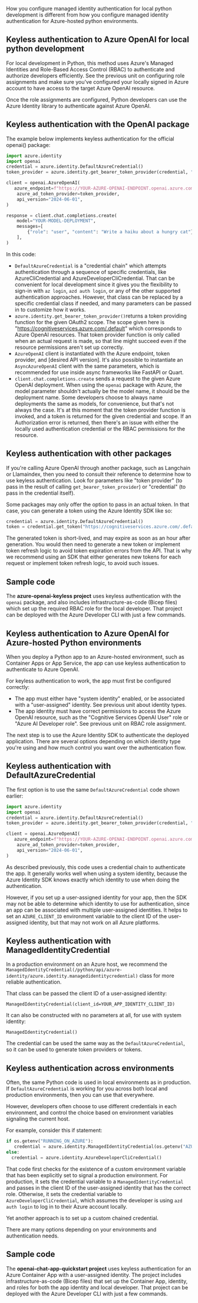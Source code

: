 How you configure managed identity authentication for local python development is different from how you configure managed identity authentication for Azure-hosted python environments.

## Keyless authentication to Azure OpenAI for local python development

For local development in Python, this method uses Azure's Managed Identities and Role-Based Access Control (RBAC) to authenticate and authorize developers efficiently. See the previous unit on configuring role assignments and make sure you've configured your locally signed in Azure account to have access to the target Azure OpenAI resource.

Once the role assignments are configured, Python developers can use the Azure Identity library to authenticate against Azure OpenAI.

## Keyless authentication with the OpenAI package

The example below implements keyless authentication for the official openai() package:

```python
import azure.identity
import openai
credential = azure.identity.DefaultAzureCredential()
token_provider = azure.identity.get_bearer_token_provider(credential, "https://cognitiveservices.azure.com/.default")

client = openai.AzureOpenAI(   
   azure_endpoint=f"https://YOUR-AZURE-OPENAI-ENDPOINT.openai.azure.com",
    azure_ad_token_provider=token_provider,
    api_version="2024-06-01",
)

response = client.chat.completions.create(
    model="YOUR-MODEL-DEPLOYMENT", 
    messages=[
        {"role": "user", "content": "Write a haiku about a hungry cat"},
    ],
)
```

In this code:

- `DefaultAzureCredential` is a "credential chain" which attempts authentication through a sequence of specific credentials, like AzureCliCredential and AzureDeveloperCliCredential. That can be convenient for local development since it gives you the flexibility to sign-in with `az login`, `azd auth login`, or any of the other supported authentication approaches. However, that class can be replaced by a specific credential class if needed, and many parameters can be passed in to customize how it works.
- `azure.identity.get_bearer_token_provider()`returns a token providing function for the given OAuth2 scope. The scope given here is "https://cognitiveservices.azure.com/.default" which corresponds to Azure OpenAI resources. That token provider function is only called when an actual request is made, so that line might succeed even if the resource permissions aren't set up correctly.
- `AzureOpenAI` client is instantiated with the Azure endpoint, token provider, and [desired API version]. It's also possible to instantiate an `AsyncAzureOpenAI` client with the same parameters, which is recommended for use inside async frameworks like FastAPI or Quart.
- `client.chat.completions.create` sends a request to the given Azure OpenAI deployment. When using the `openai` package with Azure, the model parameter shouldn't actually be the model name, it should be the deployment name. Some developers choose to always name deployments the same as models, for convenience, but that's not always the case. It's at this moment that the token provider function is invoked, and a token is returned for the given credential and scope. If an Authorization error is returned, then there's an issue with either the locally used authentication credential or the RBAC permissions for the resource.

## Keyless authentication with other packages

If you're calling Azure OpenAI through another package, such as Langchain or Llamaindex, then you need to consult their reference to determine how to use keyless authentication. Look for parameters like "token provider" (to pass in the result of calling `get_bearer_token_provider`) or "credential" (to pass in the credential itself).

Some packages may only offer the option to pass in an actual token. In that case, you can generate a token using the Azure Identity SDK like so:

```python
credential = azure.identity.DefaultAzureCredential()
token = credential.get_token("https://cognitiveservices.azure.com/.default")
```

The generated token is short-lived, and may expire as soon as an hour after generation. You would then need to generate a new token or implement token refresh logic to avoid token expiration errors from the API. That is why we recommend using an SDK that either generates new tokens for each request or implement token refresh logic, to avoid such issues.

## Sample code

The **azure-openai-keyless project** uses keyless authentication with the `openai` package, and also includes infrastructure-as-code (Bicep files) which set up the required RBAC role for the local developer. That project can be deployed with the Azure Developer CLI with just a few commands.

## Keyless authentication to Azure OpenAI for Azure-hosted Python environments

When you deploy a Python app to an Azure-hosted environment, such as Container Apps or App Service, the app can use keyless authentication to authenticate to Azure OpenAI.

For keyless authentication to work, the app must first be configured correctly:

- The app must either have "system identity" enabled, or be associated with a "user-assigned" identity. See previous unit about identity types.
- The app identity must have correct permissions to access the Azure OpenAI resource, such as the "Cognitive Services OpenAI User" role or "Azure AI Developer role". See previous unit on RBAC role assignment.

The next step is to use the Azure Identity SDK to authenticate the deployed application. There are several options depending on which identity type you're using and how much control you want over the authentication flow.

## Keyless authentication with DefaultAzureCredential

The first option is to use the same `DefaultAzureCredential` code shown earlier:

```python
import azure.identity
import openai
credential = azure.identity.DefaultAzureCredential()
token_provider = azure.identity.get_bearer_token_provider(credential, "https://cognitiveservices.azure.com/.default")

client = openai.AzureOpenAI(   
   azure_endpoint=f"https://YOUR-AZURE-OPENAI-ENDPOINT.openai.azure.com",
    azure_ad_token_provider=token_provider,
    api_version="2024-06-01",
)
```

As described previously, this code uses a credential chain to authenticate the app. It generally works well when using a system identity, because the Azure Identity SDK knows exactly which identity to use when doing the authentication.

However, if you set up a user-assigned identity for your app, then the SDK may not be able to determine which identity to use for authentication, since an app can be associated with multiple user-assigned identities. It helps to set an `AZURE_CLIENT_ID` environment variable to the client ID of the user-assigned identity, but that may not work on all Azure platforms.

## Keyless authentication with ManagedIdentityCredential

In a production environment on an Azure host, we recommend the `ManagedIdentityCredential(/python/api/azure-identity/azure.identity.managedidentitycredential)` class for more reliable authentication.

That class can be passed the client ID of a user-assigned identity:

`ManagedIdentityCredential(client_id=YOUR_APP_IDENTITY_CLIENT_ID)`

It can also be constructed with no parameters at all, for use with system identity:

`ManagedIdentityCredential()`

The credential can be used the same way as the `DefaultAzureCredential`, so it can be used to generate token providers or tokens.

## Keyless authentication across environments

Often, the same Python code is used in local environments as in production. If `DefaultAzureCredential` is working for you across both local and production environments, then you can use that everywhere.

However, developers often choose to use different credentials in each environment, and control the choice based on environment variables signaling the current host. 

For example, consider this if statement:

```python
if os.getenv("RUNNING_ON_AZURE"):
   credential = azure.identity.ManagedIdentityCredential(os.getenv("AZURE_CLIENT_ID"))
else:
  credential = azure.identity.AzureDeveloperCliCredential()

```

That code first checks for the existence of a custom environment variable that has been explicitly set to signal a production environment. For production, it sets the credential variable to a `ManagedIdentityCredential` and passes in the client ID of the user-assigned identity that has the correct role. Otherwise, it sets the credential variable to `AzureDeveloperCliCredential`, which assumes the developer is using `azd auth login` to log in to their Azure account locally.

Yet another approach is to set up a custom chained credential.

There are many options depending on your environments and authentication needs.

## Sample code

The **openai-chat-app-quickstart project** uses keyless authentication for an Azure Container App with a user-assigned identity. The project includes infrastructure-as-code (Bicep files) that set up the Container App, identity, and roles for both the app identity and local developer. That project can be deployed with the Azure Developer CLI with just a few commands.
